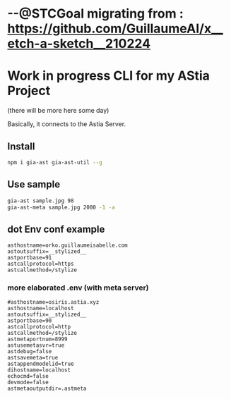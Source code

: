 

# --@STCGoal migrating from : https://github.com/GuillaumeAI/x__etch-a-sketch__210224




#  Work in progress CLI for my AStia Project

(there will be more here some day)

Basically, it connects to the Astia Server.


## Install

```sh
npm i gia-ast gia-ast-util --g
```

## Use sample
```sh
gia-ast sample.jpg 98
gia-ast-meta sample.jpg 2000 -1 -a

```

## dot Env conf example

```dotenv
asthostname=orko.guillaumeisabelle.com
astoutsuffix=__stylized__
astportbase=91
astcallprotocol=https
astcallmethod=/stylize

```

### more elaborated .env (with meta server)

```dotenv
#asthostname=osiris.astia.xyz
asthostname=localhost
astoutsuffix=__stylized__
astportbase=90
astcallprotocol=http
astcallmethod=/stylize
astmetaportnum=8999
astusemetasvr=true
astdebug=false
astsavemeta=true
astappendmodelid=true
dihostname=localhost
echocmd=false
devmode=false
astmetaoutputdir=.astmeta

```